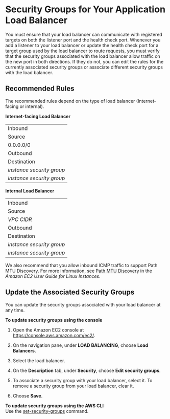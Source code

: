 # Security Groups for Your Application Load Balancer<a name="load-balancer-update-security-groups"></a>

You must ensure that your load balancer can communicate with registered targets on both the listener port and the health check port\. Whenever you add a listener to your load balancer or update the health check port for a target group used by the load balancer to route requests, you must verify that the security groups associated with the load balancer allow traffic on the new port in both directions\. If they do not, you can edit the rules for the currently associated security groups or associate different security groups with the load balancer\.

## Recommended Rules<a name="security-group-recommended-rules"></a>

The recommended rules depend on the type of load balancer \(Internet\-facing or internal\)\.


**Internet\-facing Load Balancer**  

|  | 
| --- |
| Inbound | 
|  Source  |  Port Range  |  Comment  | 
| 0\.0\.0\.0/0 | *listener* | Allow all inbound traffic on the load balancer listener port | 
|   Outbound   | 
|  Destination  |  Port Range  |  Comment  | 
| *instance security group* | *instance listener* | Allow outbound traffic to instances on the instance listener port | 
| *instance security group* | *health check* | Allow outbound traffic to instances on the health check port | 


**Internal Load Balancer**  

|  | 
| --- |
| Inbound | 
|  Source  |  Port Range  |  Comment  | 
| *VPC CIDR* | *listener* | Allow inbound traffic from the VPC CIDR on the load balancer listener port | 
|   Outbound   | 
|  Destination  |  Port Range  |  Comment  | 
| *instance security group* | *instance listener* | Allow outbound traffic to instances on the instance listener port | 
| *instance security group* | *health check* | Allow outbound traffic to instances on the health check port | 

We also recommend that you allow inbound ICMP traffic to support Path MTU Discovery\. For more information, see [Path MTU Discovery](https://docs.aws.amazon.com/AWSEC2/latest/UserGuide/network_mtu.html#path_mtu_discovery) in the *Amazon EC2 User Guide for Linux Instances*\.

## Update the Associated Security Groups<a name="update-group"></a>

You can update the security groups associated with your load balancer at any time\.

**To update security groups using the console**

1. Open the Amazon EC2 console at [https://console\.aws\.amazon\.com/ec2/](https://console.aws.amazon.com/ec2/)\.

1. On the navigation pane, under **LOAD BALANCING**, choose **Load Balancers**\.

1. Select the load balancer\.

1. On the **Description** tab, under **Security**, choose **Edit security groups**\.

1. To associate a security group with your load balancer, select it\. To remove a security group from your load balancer, clear it\. 

1. Choose **Save**\.

**To update security groups using the AWS CLI**  
Use the [set\-security\-groups](https://docs.aws.amazon.com/cli/latest/reference/elbv2/set-security-groups.html) command\.